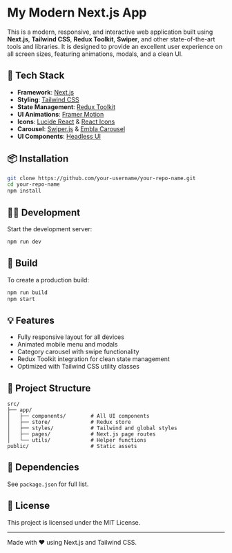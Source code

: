 # My Modern Next.js App

This is a modern, responsive, and interactive web application built using **Next.js**, **Tailwind CSS**, **Redux Toolkit**, **Swiper**, and other state-of-the-art tools and libraries. It is designed to provide an excellent user experience on all screen sizes, featuring animations, modals, and a clean UI.

## 🚀 Tech Stack

- **Framework**: [Next.js](https://nextjs.org/)
- **Styling**: [Tailwind CSS](https://tailwindcss.com/)
- **State Management**: [Redux Toolkit](https://redux-toolkit.js.org/)
- **UI Animations**: [Framer Motion](https://www.framer.com/motion/)
- **Icons**: [Lucide React](https://lucide.dev/) & [React Icons](https://react-icons.github.io/react-icons/)
- **Carousel**: [Swiper.js](https://swiperjs.com/) & [Embla Carousel](https://www.embla-carousel.com/)
- **UI Components**: [Headless UI](https://headlessui.dev/)

## 📦 Installation

```bash
git clone https://github.com/your-username/your-repo-name.git
cd your-repo-name
npm install
```

## 🧑‍💻 Development

Start the development server:

```bash
npm run dev
```

## 🔨 Build

To create a production build:

```bash
npm run build
npm start
```

## 💡 Features

- Fully responsive layout for all devices
- Animated mobile menu and modals
- Category carousel with swipe functionality
- Redux Toolkit integration for clean state management
- Optimized with Tailwind CSS utility classes

## 📁 Project Structure

```
src/
├── app/
│   ├── components/        # All UI components
│   ├── store/             # Redux store
│   ├── styles/            # Tailwind and global styles
│   ├── pages/             # Next.js page routes
│   └── utils/             # Helper functions
public/                    # Static assets
```

## 🧩 Dependencies

See `package.json` for full list.

## 📝 License

This project is licensed under the MIT License.

---

Made with ❤️ using Next.js and Tailwind CSS.
